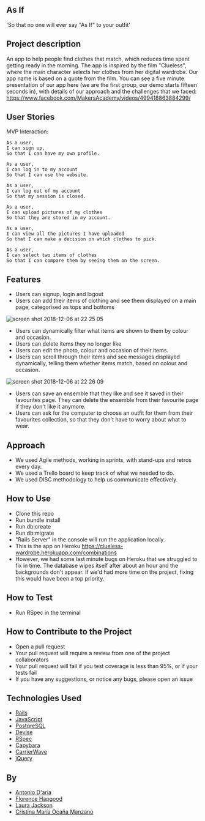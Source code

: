 As If
------

'So that no one will ever say "As If" to your outfit'

Project description 
------

An app to help people find clothes that match, which reduces time spent getting ready in the morning. The app is inspired by the film "Clueless", where the main character selects her clothes from her digital wardrobe. Our app name is based on a quote from the film. 
You can see a five minute presentation of our app here (we are the first group, our demo starts fifteen seconds in), with details of our approach and the challenges that we faced: https://www.facebook.com/MakersAcademy/videos/499418863884299/ 

User Stories
------

MVP Interaction:
```
As a user,
I can sign up,
So that I can have my own profile.

As a user,
I can log in to my account
So that I can use the website.

As a user,
I can log out of my account
So that my session is closed.

As a user,
I can upload pictures of my clothes
So that they are stored in my account.

As a user,
I can view all the pictures I have uploaded
So that I can make a decision on which clothes to pick.

As a user,
I can select two items of clothes
So that I can compare them by seeing them on the screen.
```

Features
------
- Users can signup, login and logout
- Users can add their items of clothing and see them displayed on a main page, categorised as tops and bottoms

![screen shot 2018-12-06 at 22 25 05](https://user-images.githubusercontent.com/42243785/49615729-5a51d580-f9a6-11e8-8551-10eaf2372cfd.png)

- Users can dynamically filter what items are shown to them by colour and occasion.  
- Users can delete items they no longer like
- Users can edit the photo, colour and occasion of their items. 
- Users can scroll through their items and see messages displayed dynamically, telling them whether items match, based on colour and occasion. 

![screen shot 2018-12-06 at 22 26 09](https://user-images.githubusercontent.com/42243785/49615725-56be4e80-f9a6-11e8-92e0-787c48db3a49.png)

- Users can save an ensemble that they like and see it saved in their favourites page. They can delete the ensemble from their favourite page if they don't like it anymore. 
- Users can ask for the computer to choose an outfit for them from their favourites collection, so that they don't have to worry about what to wear.


Approach
------

* We used Agile methods, working in sprints, with stand-ups and retros every day. 
* We used a Trello board to keep track of what we needed to do. 
* We used DISC methodology to help us communicate effectively. 

How to Use
--------
- Clone this repo
- Run bundle install
- Run db:create
- Run db:migrate
- "Rails Server" in the console will run the application locally.
- This is the app on Heroku https://clueless-wardrobe.herokuapp.com/combinations 
- However, we had some last minute bugs on Heroku that we struggled to fix in time. The database wipes itself after about an hour and the backgrounds don't appear. If we'd had more time on the project, fixing this would have been a top priority. 

How to Test
-------
- Run RSpec in the terminal


How to Contribute to the Project
-------
- Open a pull request 
- Your pull request will require a review from one of the project collaborators 
- Your pull request will fail if you test coverage is less than 95%, or if your tests fail
- If you have any suggestions, or notice any bugs, please open an issue


Technologies Used 
------

- [Rails](https://rubyonrails.org/)
- [JavaScript](https://developer.mozilla.org/bm/docs/Web/JavaScript)
- [PostgreSQL](https://www.postgresql.org/)
- [Devise](https://github.com/plataformatec/devise)
- [RSpec](http://rspec.info/)
- [Capybara](https://github.com/teamcapybara/capybara)
- [CarrierWave](https://github.com/carrierwaveuploader/carrierwave)
- [jQuery](https://jquery.com/)

By
---
- [Antonio D'aria](https://github.com/AntonioDaria)
- [Florence Hapgood](https://github.com/FlorenceHapgood)
- [Laura Jackson](https://github.com/ShinyVerse)
- [Cristina María Ocaña Manzano](https://github.com/cristinaocanamanzano)

